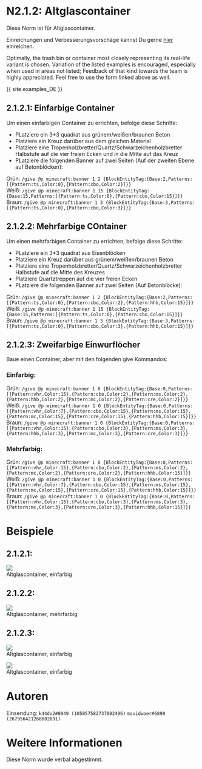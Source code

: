 # N2.1.2: Altglascontainer

Diese Norm ist für Altglascontainer.

Einreichungen und Verbesserungsvorschäge kannst Du gerne [hier](https://forms.gle/VRu9awQBVcZ7RTT89) einreichen.

Optimally, the trash bin or container most closely representing its real-life variant is chosen. Variation of the listed examples is encouraged, especially when used in areas not listed; Feedback of that kind towards the team is highly appreciated. Feel free to use the form linked above as well.

{{ site.examples_DE }}

## 2.1.2.1: Einfarbige Container

Um einen einfarbigen Container zu errichten, befolge diese Schritte:
* PLatziere ein 3*3 quadrat aus grünem/weißen/braunen Beton
* Platziere ein Kreuz darüber aus dem gleichen Material
* Platziere eine Tropenholzbretter/Quartz/Schwarzeichenholzbretter Halbstufe auf die vier freien Ecken und in die Mitte auf das Kreuz
* PLatziere die folgenden Banner auf zwei Seiten (Auf der zweiten Ebene auf Betonblöcken):

Grün:
```/give @p minecraft:banner 1 2 {BlockEntityTag:{Base:2,Patterns:[{Pattern:ts,Color:0},{Pattern:cbo,Color:2}]}}```    
Weiß:
```/give @p minecraft:banner 1 15 {BlockEntityTag:{Base:15,Patterns:[{Pattern:ts,Color:0},{Pattern:cbo,Color:15}]}}```    
Braun:
```/give @p minecraft:banner 1 3 {BlockEntityTag:{Base:3,Patterns:[{Pattern:ts,Color:0},{Pattern:cbo,Color:3}]}}```    

## 2.1.2.2: Mehrfarbige COntainer

Um einen mehrfarbigen Container zu errichten, befolge diese Schritte:
* PLatziere ein 3*3 quadrat aus Eisenblöcken
* Platziere ein Kreuz darüber aus grünem/weißen/braunen Beton
* Platziere eine Tropenholzbretter/Quartz/Schwarzeichenholzbretter Halbstufe auf die Mitte des Kreuzes
* Platziere Quartztreppen auf die vier freien Ecken
* PLatziere die folgenden Banner auf zwei Seiten (Auf Betonblöcke):

Grün:
```/give @p minecraft:banner 1 2 {BlockEntityTag:{Base:2,Patterns:[{Pattern:ts,Color:0},{Pattern:cbo,Color:2},{Pattern:hhb,Color:15}]}}```    
Weiß:
```/give @p minecraft:banner 1 15 {BlockEntityTag:{Base:15,Patterns:[{Pattern:ts,Color:0},{Pattern:cbo,Color:15}]}}```    
Braun:
```/give @p minecraft:banner 1 3 {BlockEntityTag:{Base:3,Patterns:[{Pattern:ts,Color:0},{Pattern:cbo,Color:3},{Pattern:hhb,Color:15}]}}```    

## 2.1.2.3: Zweifarbige Einwurflöcher

Baue einen Container, aber mit den folgenden give Kommandos:

### Einfarbig:
Grün:
```/give @p minecraft:banner 1 0 {BlockEntityTag:{Base:0,Patterns:[{Pattern:vhr,Color:15},{Pattern:cbo,Color:2},{Pattern:ms,Color:2},{Pattern:hhb,Color:2},{Pattern:mc,Color:2},{Pattern:cre,Color:2}]}}```    
Weiß:
```/give @p minecraft:banner 1 0 {BlockEntityTag:{Base:0,Patterns:[{Pattern:vhr,Color:7},{Pattern:cbo,Color:15},{Pattern:ms,Color:15},{Pattern:mc,Color:15},{Pattern:cre,Color:15},{Pattern:hhb,Color:15}]}}```    
Braun:
```/give @p minecraft:banner 1 0 {BlockEntityTag:{Base:0,Patterns:[{Pattern:vhr,Color:15},{Pattern:cbo,Color:3},{Pattern:ms,Color:3},{Pattern:hhb,Color:3},{Pattern:mc,Color:3},{Pattern:cre,Color:3}]}}```    

### Mehrfarbig:
Grün:
```/give @p minecraft:banner 1 0 {BlockEntityTag:{Base:0,Patterns:[{Pattern:vhr,Color:15},{Pattern:cbo,Color:2},{Pattern:ms,Color:2},{Pattern:mc,Color:2},{Pattern:cre,Color:2},{Pattern:hhb,Color:15}]}}```    
Weiß:
```/give @p minecraft:banner 1 0 {BlockEntityTag:{Base:0,Patterns:[{Pattern:vhr,Color:7},{Pattern:cbo,Color:15},{Pattern:ms,Color:15},{Pattern:mc,Color:15},{Pattern:cre,Color:15},{Pattern:hhb,Color:15}]}}```    
Braun:
```/give @p minecraft:banner 1 0 {BlockEntityTag:{Base:0,Patterns:[{Pattern:vhr,Color:15},{Pattern:cbo,Color:3},{Pattern:ms,Color:3},{Pattern:mc,Color:3},{Pattern:cre,Color:3},{Pattern:hhb,Color:15}]}}```    


# Beispiele


## 2.1.2.1:
![](https://cdn.discordapp.com/attachments/708274594414592031/718924648770830607/2020-06-07_20.37.04.png)  
Altglascontainer, einfarbig

## 2.1.2.2:
![](https://cdn.discordapp.com/attachments/708274594414592031/718924652155764736/2020-06-07_20.37.11.png)  
Altglascontainer, mehrfarbig

## 2.1.2.3:
![](https://cdn.discordapp.com/attachments/708274594414592031/718928197294489600/2020-06-07_20.51.56.png)  
Altglascontainer, einfarbig

![](https://cdn.discordapp.com/attachments/708274594414592031/718928205792280636/2020-06-07_20.52.02.png)  
Altglascontainer, einfarbig

# Autoren

Einsendung: `k44du2#8049 (105057582737002496)` `mavidwaer#6890 (267956421268602891)`

# Weitere Informationen

Diese Norm wurde verbal abgestimmt.
